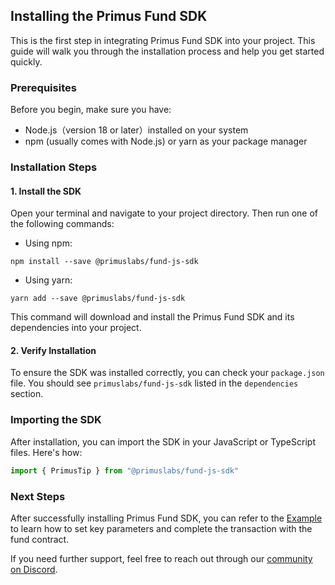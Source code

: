 
## Installing the Primus Fund SDK

This is the first step in integrating Primus Fund SDK into your project. This guide will walk you through the installation process and help you get started quickly.

### Prerequisites

Before you begin, make sure you have:

- Node.js（version 18 or later）installed on your system
- npm (usually comes with Node.js) or yarn as your package manager

### Installation Steps

#### 1. Install the SDK

Open your terminal and navigate to your project directory. Then run one of the following commands:

- Using npm:

```
npm install --save @primuslabs/fund-js-sdk
```

- Using yarn:

```
yarn add --save @primuslabs/fund-js-sdk
```

This command will download and install the Primus Fund SDK and its dependencies into your project.

#### 2. Verify Installation

To ensure the SDK was installed correctly, you can check your `package.json` file. You should see `primuslabs/fund-js-sdk` listed in the `dependencies` section.

### Importing the SDK

After installation, you can import the SDK in your JavaScript or TypeScript files. Here's how:

```javascript
import { PrimusTip } from "@primuslabs/fund-js-sdk"
```

### Next Steps

After successfully installing Primus Fund SDK, you can refer to the [Example](./example.md) to learn how to set key parameters and complete the transaction with the fund contract.

If you need further support, feel free to reach out through our [community on Discord](https://discord.gg/AYGSqCkZTz).
